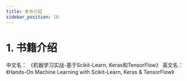 ```yaml
---
title: 本书介绍
sidebar_position: 10
---
```


# 1. 书籍介绍
中文名： 《机器学习实战-基于Scikit-Learn, Keras和TensorFlow》
英文名：《Hands-On Machine Learning with Scikit-Learn, Keras & TensorFlow》

